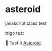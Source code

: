 # asteroid

javascript class test

trigo test


🚀 Tast'it [Asteroid](https://patobeur.github.io/asteroid/).

